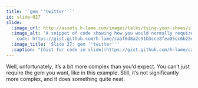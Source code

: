 ```yaml
---
title: '`gem ''twitter''`'
id: slide-027
slide:
  :image_url: http://assets.h-lame.com/images/talks/tying-your-shoes/slides/027.jpg
  :image_alt: 'A snippet of code showing how you would normally require a gem in ruby.
    code: https://gist.github.com/h-lame/caaf6d8a2c91b3cce8fea05cc6b25d7a#file-slide-27-gem-twitter-rb'
  :image_title: 'Slide 27: gem ''twitter'''
  :caption: "[Gist for code in slide](https://gist.github.com/h-lame/caaf6d8a2c91b3cce8fea05cc6b25d7a#file-slide-27-gem-twitter-rb)\n"
---
```

Well, unfortunately, it’s a bit more complex than you’d expect.  You can’t just require the gem you want, like in this example.  Still, it’s not significantly more complex, and it does something quite neat.
